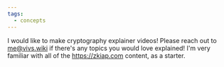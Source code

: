 ```yaml
---
tags:
  - concepts
---
```


I would like to make cryptography explainer videos! Please reach out to me@vivs.wiki if there's any topics you would love explained! I'm very familiar with all of the https://zkiap.com content, as a starter.
